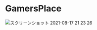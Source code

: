 # GamersPlace

![スクリーンショット 2021-08-17 21 23 26](https://user-images.githubusercontent.com/56876449/129725007-05715e12-512b-4e8c-85e0-af4074b8d55c.png)










